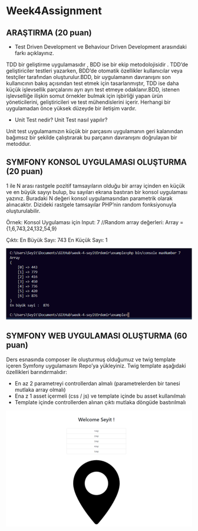 # Week4Assignment

## ARAŞTIRMA (20 puan)
- Test Driven Development ve Behaviour Driven Development arasındaki farkı açıklayınız.

TDD bir geliştirme uygulamasıdır , BDD ise bir ekip metodolojisidir . TDD’de geliştiriciler testleri yazarken, BDD’de otomatik özellikler kullanıcılar veya testçiler tarafından oluşturulur.BDD, bir uygulamanın davranışını son kullanıcının bakış açısından test etmek için tasarlanmıştır, TDD ise daha küçük işlevsellik parçalarını ayrı ayrı test etmeye odaklanır.BDD, istenen işlevselliğe ilişkin somut örnekler bulmak için işbirliği yapan ürün yöneticilerini, geliştiricileri ve test mühendislerini içerir. Herhangi bir uygulamadan önce yüksek düzeyde bir iletişim vardır.


- Unit Test nedir? Unit Test nasıl yapılır?

Unit test uygulamamızın küçük bir parçasını uygulamanın geri kalanından bağımsız bir şekilde çalıştırarak bu parçanın davranışını doğrulayan bir metoddur.

## SYMFONY KONSOL UYGULAMASI OLUŞTURMA (20 puan)
1 ile N arası rastgele pozitif  tamsayıların olduğu bir array içinden en küçük ve en büyük sayıyı bulup, bu sayıları ekrana bastıran bir konsol uygulaması yazınız. Buradaki N değeri konsol uygulamasından parametrik olarak alınacaktır. Dizideki rastgele tamsayılar PHP’nin random fonksiyonuyla oluşturulabilir.

Örnek: 
Konsol Uygulaması için Input: 7
//Random array değerleri: Array = {1,6,743,24,132,54,9}

Çıktı: 
En Büyük Sayı: 743
En Küçük Sayı: 1

![list](img/2.png)


## SYMFONY WEB UYGULAMASI OLUŞTURMA (60 puan)
Ders esnasında composer ile oluşturmuş olduğumuz ve twig template içeren Symfony uygulamasını Repo’ya yükleyiniz. Twig template aşağıdaki özellikleri barındırmalıdır:
- En az 2 parametreyi controllerdan almalı (parametrelerden bir tanesi mutlaka array olmalı)
- Ena z 1 asset içermeli (css / js) ve template içinde bu asset kullanılmalı
- Template içinde controllerden alınan çıktı mutlaka döngüde bastırılmalı

![list](img/1.png)

